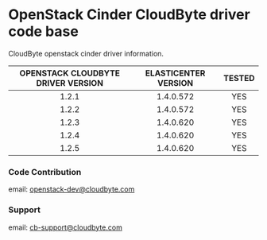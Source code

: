 # OpenStack Cinder CloudByte driver code base

CloudByte openstack cinder driver information.


| OPENSTACK CLOUDBYTE DRIVER VERSION  | ELASTICENTER VERSION | TESTED |
| :--------------------------------:  | :------------------: | :----: |
|      1.2.1                          |      1.4.0.572       |   YES  |
|      1.2.2                          |      1.4.0.572       |   YES  |
|      1.2.3                          |      1.4.0.620       |   YES  |
|      1.2.4                          |      1.4.0.620       |   YES  |
|      1.2.5                          |      1.4.0.620       |   YES  |


### Code Contribution 
email: openstack-dev@cloudbyte.com

### Support
email: cb-support@cloudbyte.com
